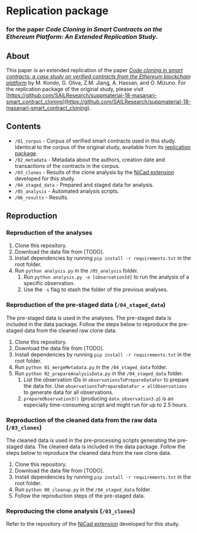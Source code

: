 # Replication package
### for the paper _Code Cloning in Smart Contracts on the Ethereum Platform: An Extended Replication Study_.

## About
This paper is an extended replication of the paper [_Code cloning in smart contracts: a case study on verified contracts from the Ethereum blockchain platform_](https://link.springer.com/article/10.1007/s10664-020-09852-5) by M. Kondo, G. Oliva, Z.M. Jiang, A. Hassan, and O. Mizuno. For the replication package of the original study, please visit [https://github.com/SAILResearch/suppmaterial-18-masanari-smart_contract_cloning](https://github.com/SAILResearch/suppmaterial-18-masanari-smart_contract_cloning).

## Contents

* `/01_corpus` - Corpus of verified smart contracts used in this study. Identical to the corpus of the original study, available from its [replication package](https://github.com/SAILResearch/suppmaterial-18-masanari-smart_contract_cloning).
* `/02_metadata` - Metadata about the authors, creation date and transactions of the contracts in the corpus.
* `/03_clones` - Results of the clone analysis by the [NiCad extension](https://github.com/eff-kay/nicad6) developed for this study.
* `/04_staged_data` - Prepared and staged data for analysis.
* `/05_analysis` - Automated analysis scripts.
* `/06_results` - Results.

## Reproduction

### Reproduction of the analyses

1. Clone this repository.
2. Download the data file from [TODO].
3. Install dependencies by running `pip install -r requirements.txt` in the root folder.
4. Run `python analysis.py` in the `/05_analysis` folder.
   1. Run `python analysis.py -o [observationId]` to run the analysis of a specific observation.
   2. Use the `-s` flag to stash the folder of the previous analyses.

### Reproduction of the pre-staged data (`/04_staged_data`)

The pre-staged data is used in the analyses. The pre-staged data is included in the data package. Follow the steps below to reproduce the pre-staged data from the cleaned raw clone data.

1. Clone this repository.
2. Download the data file from [TODO].
3. Install dependencies by running `pip install -r requirements.txt` in the root folder.
4. Run `python 01_mergeMetadata.py` in the `/04_staged_data` folder.
5. Run `python 02_prepareAnalysisData.py` in the `/04_staged_data` folder.
   1. List the observation IDs in `observationsToPrepareDataFor` to prepare the data for. Use `observationsToPrepareDataFor = allObservations` to generate data for all observations.
   2. `prepareObservation3()` (producing `data_observation3.p`) is an especially time-consuming script and might run for up to 2.5 hours.
   
### Reproduction of the cleaned data from the raw data (`/03_clones`)

The cleaned data is used in the pre-processing scripts generating the pre-staged data. The cleaned data is included in the data package. Follow the steps below to reproduce the cleaned data from the raw clone data.

1. Clone this repository.
2. Download the data file from [TODO].
3. Install dependencies by running `pip install -r requirements.txt` in the root folder.
4. Run `python 00_cleanup.py` in the `/04_staged_data` folder.
5. Follow the reproduction steps of the pre-staged data.

### Reproducing the clone analysis (`/03_clones`)

Refer to the repository of the [NiCad extension](https://github.com/eff-kay/nicad6) developed for this study.
